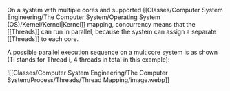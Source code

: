 On a system with multiple cores and supported [[Classes/Computer System Engineering/The Computer System/Operating System (OS)/Kernel/Kernel|Kernel]] mapping, concurrency means that the [[Threads]] can run in parallel, because the system can assign a separate [[Threads]] to each core.

A possible parallel execution sequence on a multicore system is as shown (Ti stands for Thread i, 4 threads in total in this example):

![[Classes/Computer System Engineering/The Computer System/Process/Threads/Thread Mapping/image.webp]]
